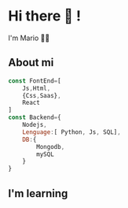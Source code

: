 # Hi there 👋 !
I'm Mario :technologist:
## About  mi
```js
const FontEnd=[
    Js,Html,
    {Css,Saas},
    React  
]
const Backend={
    Nodejs,
    Lenguage:[ Python, Js, SQL],
    DB:{
        Mongodb,
        mySQL
    }
}
```
## l'm learning 
